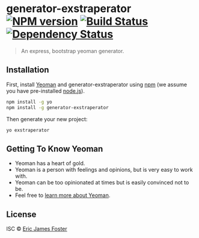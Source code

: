 # generator-exstraperator [![NPM version][npm-image]][npm-url] [![Build Status][travis-image]][travis-url] [![Dependency Status][daviddm-image]][daviddm-url]
> An express, bootstrap yeoman generator.

## Installation

First, install [Yeoman](http://yeoman.io) and generator-exstraperator using [npm](https://www.npmjs.com/) (we assume you have pre-installed [node.js](https://nodejs.org/)).

```bash
npm install -g yo
npm install -g generator-exstraperator
```

Then generate your new project:

```bash
yo exstraperator
```

## Getting To Know Yeoman

 * Yeoman has a heart of gold.
 * Yeoman is a person with feelings and opinions, but is very easy to work with.
 * Yeoman can be too opinionated at times but is easily convinced not to be.
 * Feel free to [learn more about Yeoman](http://yeoman.io/).

## License

ISC © [Eric James Foster](ericfoster.io)


[npm-image]: https://badge.fury.io/js/generator-exstraperator.svg
[npm-url]: https://npmjs.org/package/generator-exstraperator
[travis-image]: https://travis-ci.org/ejames9/generator-exstraperator.svg?branch=master
[travis-url]: https://travis-ci.org/ejames9/generator-exstraperator
[daviddm-image]: https://david-dm.org/ejames9/generator-exstraperator.svg?theme=shields.io
[daviddm-url]: https://david-dm.org/ejames9/generator-exstraperator
